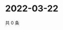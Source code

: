 # 2022-03-22

共 0 条

<!-- BEGIN WEIBO -->
<!-- 最后更新时间 Tue Mar 22 2022 14:01:46 GMT+0800 (China Standard Time) -->

<!-- END WEIBO -->
